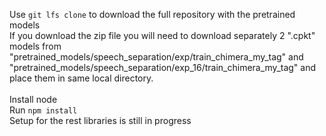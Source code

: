 Use 
<addr> `git lfs clone` 
to download the full repository with the pretrained models <br />
If you download the zip file you will need to download separately 2 ".cpkt" models from <br />  "pretrained_models/speech_separation/exp/train_chimera_my_tag" and "pretrained_models/speech_separation/exp_16/train_chimera_my_tag" and place them in same local directory. <br /> <br /> 
Install node <br />
Run `npm install` <br />
Setup for the rest libraries is still in progress <br />
